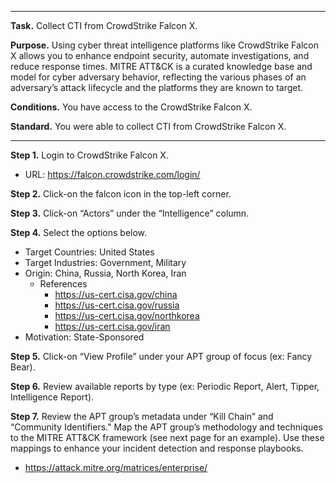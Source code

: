 
---

**Task.** Collect CTI from CrowdStrike Falcon X. 

**Purpose.** Using cyber threat intelligence platforms like CrowdStrike Falcon X allows you to enhance endpoint security, automate investigations, and reduce response times. MITRE ATT&CK is a curated knowledge base and model for cyber adversary behavior, reflecting the various phases of an adversary’s attack lifecycle and the platforms they are known to target.

**Conditions.** You have access to the CrowdStrike Falcon X. 

**Standard.** You were able to collect CTI from CrowdStrike Falcon X.  

---

**Step 1.** Login to CrowdStrike Falcon X. 
* URL: https://falcon.crowdstrike.com/login/  

**Step 2.** Click-on the falcon icon in the top-left corner. 

**Step 3.** Click-on “Actors” under the “Intelligence” column. 

**Step 4.** Select the options below.
* Target Countries: United States
* Target Industries: Government, Military
* Origin: China, Russia, North Korea, Iran
  * References
    * https://us-cert.cisa.gov/china
    * https://us-cert.cisa.gov/russia
    * https://us-cert.cisa.gov/northkorea
    * https://us-cert.cisa.gov/iran 
* Motivation: State-Sponsored

**Step 5.** Click-on “View Profile” under your APT group of focus (ex: Fancy Bear). 

**Step 6.** Review available reports by type (ex: Periodic Report, Alert, Tipper, Intelligence Report). 

**Step 7.** Review the APT group’s metadata under “Kill Chain” and “Community Identifiers.”
Map the APT group’s methodology and techniques to the MITRE ATT&CK framework (see next page for an example). Use these mappings to enhance your incident detection and response playbooks. 
* https://attack.mitre.org/matrices/enterprise/ 
